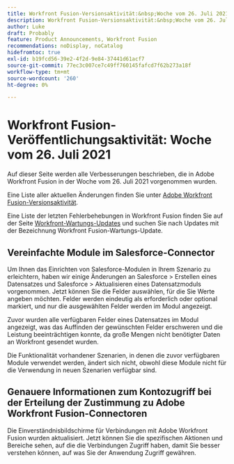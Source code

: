 ```yaml
---
title: Workfront Fusion-Versionsaktivität:&nbsp;Woche vom 26. Juli 2021
description: Workfront Fusion-Versionsaktivität:&nbsp;Woche vom 26. Juli 2021
author: Luke
draft: Probably
feature: Product Announcements, Workfront Fusion
recommendations: noDisplay, noCatalog
hidefromtoc: true
exl-id: b19fcd56-39e2-4f2d-9e84-37441d61acf7
source-git-commit: 77ec3c007ce7c49ff760145fafcd7f62b273a18f
workflow-type: tm+mt
source-wordcount: '260'
ht-degree: 0%

---
```


# Workfront Fusion-Veröffentlichungsaktivität: Woche vom 26. Juli 2021

Auf dieser Seite werden alle Verbesserungen beschrieben, die in Adobe Workfront Fusion in der Woche vom 26. Juli 2021 vorgenommen wurden.

Eine Liste aller aktuellen Änderungen finden Sie unter [Adobe Workfront Fusion-Versionsaktivität](/help/workfront-fusion/fusion-product-releases/fusion-release-activity.md).

Eine Liste der letzten Fehlerbehebungen in Workfront Fusion finden Sie auf der Seite [Workfront-Wartungs-Updates](https://experienceleague.adobe.com/docs/workfront-known-issues/releases/current-updates.html) und suchen Sie nach Updates mit der Bezeichnung Workfront Fusion-Wartungs-Update.

## Vereinfachte Module im Salesforce-Connector

Um Ihnen das Einrichten von Salesforce-Modulen in Ihrem Szenario zu erleichtern, haben wir einige Änderungen an Salesforce > Erstellen eines Datensatzes und Salesforce > Aktualisieren eines Datensatzmoduls vorgenommen. Jetzt können Sie die Felder auswählen, für die Sie Werte angeben möchten. Felder werden eindeutig als erforderlich oder optional markiert, und nur die ausgewählten Felder werden im Modul angezeigt.

Zuvor wurden alle verfügbaren Felder eines Datensatzes im Modul angezeigt, was das Auffinden der gewünschten Felder erschweren und die Leistung beeinträchtigen konnte, da große Mengen nicht benötigter Daten an Workfront gesendet wurden.

Die Funktionalität vorhandener Szenarien, in denen die zuvor verfügbaren Module verwendet werden, ändert sich nicht, obwohl diese Module nicht für die Verwendung in neuen Szenarien verfügbar sind.

## Genauere Informationen zum Kontozugriff bei der Erteilung der Zustimmung zu Adobe Workfront Fusion-Connectoren

Die Einverständnisbildschirme für Verbindungen mit Adobe Workfront Fusion wurden aktualisiert. Jetzt können Sie die spezifischen Aktionen und Bereiche sehen, auf die die Verbindungen Zugriff haben, damit Sie besser verstehen können, auf was Sie der Anwendung Zugriff gewähren.
